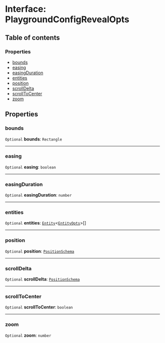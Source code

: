 # Interface: PlaygroundConfigRevealOpts

## Table of contents

### Properties

* [bounds](/auto-docs/playground-react/interfaces/PlaygroundConfigRevealOpts.md#bounds)
* [easing](/auto-docs/playground-react/interfaces/PlaygroundConfigRevealOpts.md#easing)
* [easingDuration](/auto-docs/playground-react/interfaces/PlaygroundConfigRevealOpts.md#easingduration)
* [entities](/auto-docs/playground-react/interfaces/PlaygroundConfigRevealOpts.md#entities)
* [position](/auto-docs/playground-react/interfaces/PlaygroundConfigRevealOpts.md#position)
* [scrollDelta](/auto-docs/playground-react/interfaces/PlaygroundConfigRevealOpts.md#scrolldelta)
* [scrollToCenter](/auto-docs/playground-react/interfaces/PlaygroundConfigRevealOpts.md#scrolltocenter)
* [zoom](/auto-docs/playground-react/interfaces/PlaygroundConfigRevealOpts.md#zoom)

## Properties

### bounds

`Optional` **bounds**: `Rectangle`

***

### easing

`Optional` **easing**: `boolean`

***

### easingDuration

`Optional` **easingDuration**: `number`

***

### entities

`Optional` **entities**: [`Entity`](/auto-docs/playground-react/classes/Entity-1.md)<[`EntityOpts`](/auto-docs/playground-react/interfaces/EntityOpts.md)>\[]

***

### position

`Optional` **position**: [`PositionSchema`](/auto-docs/playground-react/interfaces/PositionSchema.md)

***

### scrollDelta

`Optional` **scrollDelta**: [`PositionSchema`](/auto-docs/playground-react/interfaces/PositionSchema.md)

***

### scrollToCenter

`Optional` **scrollToCenter**: `boolean`

***

### zoom

`Optional` **zoom**: `number`
